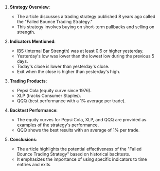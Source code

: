 1. **Strategy Overview**:
   - The article discusses a trading strategy published 8 years ago called the "Failed Bounce Trading Strategy."
   - This strategy involves buying on short-term pullbacks and selling on strength.

2. **Indicators Mentioned**:
   - IBS (Internal Bar Strength) was at least 0.6 or higher yesterday.
   - Yesterday's low was lower than the lowest low during the previous 5 days.
   - Today's close is lower than yesterday's close.
   - Exit when the close is higher than yesterday's high.

3. **Trading Products**:
   - Pepsi Cola (equity curve since 1976).
   - XLP (tracks Consumer Staples).
   - QQQ (best performance with a 1% average per trade).

4. **Backtest Performance**:
   - The equity curves for Pepsi Cola, XLP, and QQQ are provided as examples of the strategy's performance.
   - QQQ shows the best results with an average of 1% per trade.

5. **Conclusions**:
   - The article highlights the potential effectiveness of the "Failed Bounce Trading Strategy" based on historical backtests.
   - It emphasizes the importance of using specific indicators to time entries and exits.

